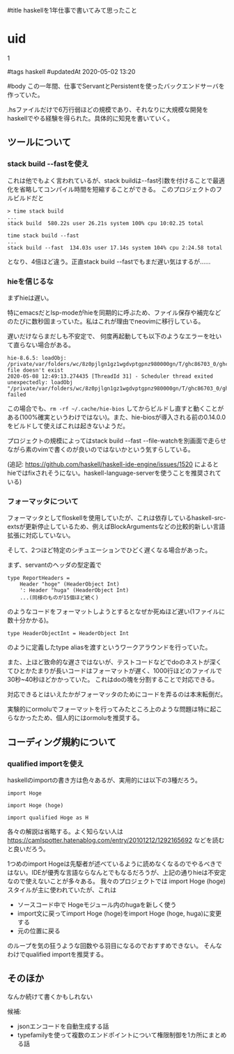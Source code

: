 #title
haskellを1年仕事で書いてみて思ったこと 

# uid
1

#tags
haskell
#updatedAt
2020-05-02 13:20

#body
この一年間、仕事でServantとPersistentを使ったバックエンドサーバを作っていた。

.hsファイルだけで6万行弱ほどの規模であり、それなりに大規模な開発をhaskellでやる経験を得られた。具体的に知見を書いていく。

## ツールについて

### stack build --fastを使え

これは他でもよく言われているが、stack buildは--fast引数を付けることで最適化を省略してコンパイル時間を短縮することができる。
このプロジェクトのフルビルドだと

```
> time stack build
...
stack build  580.22s user 26.21s system 100% cpu 10:02.25 total

time stack build --fast
...
stack build --fast  134.03s user 17.14s system 104% cpu 2:24.58 total
```

となり、4倍ほど違う。正直stack build --fastでもまだ遅い気はするが……

### hieを信じるな

まずhieは遅い。

特にemacsだとlsp-modeがhieを同期的に呼ぶため、ファイル保存や補完などのたびに数秒固まっていた。私はこれが理由でneovimに移行している。

遅いだけならまだしも不安定で、
何度再起動しても以下のようなエラーを吐いて直らない場合がある。

```
hie-8.6.5: loadObj: /private/var/folders/wc/8z0pjlgn1gz1wgdvptgpnz980000gn/T/ghc86703_0/ghc_571.o: file doesn't exist
2020-05-08 12:49:13.274435 [ThreadId 31] - Scheduler thread exited unexpectedly: loadObj "/private/var/folders/wc/8z0pjlgn1gz1wgdvptgpnz980000gn/T/ghc86703_0/ghc_571.o": failed
```

この場合でも、`rm -rf ~/.cache/hie-bios` してからビルドし直すと動くことがある(100%確実というわけではない)。また、hie-biosが導入される前の0.14.0.0をビルドして使えばこれは起きないようだ。

プロジェクトの規模によってはstack build --fast --file-watchを別画面で走らせながら素のvimで書くのが良いのではないかという気すらしている。

(追記: https://github.com/haskell/haskell-ide-engine/issues/1520 によるとhieではfixされそうにない。haskell-language-serverを使うことを推奨されている)

### フォーマッタについて

フォーマッタとしてfloskellを使用していたが、これは依存しているhaskell-src-extsが更新停止しているため、例えばBlockArgumentsなどの比較的新しい言語拡張に対応していない。

そして、2つほど特定のシチュエーションでひどく遅くなる場合があった。

まず、servantのヘッダの型定義で

```
type ReportHeaders =
    Header "hoge" (HeaderObject Int) 
    ': Header "huga" (HeaderObject Int) 
    ...(同様のものが15個ほど続く)
```

のようなコードをフォーマットしようとするとなぜか死ぬほど遅い(1ファイルに数十分かかる)。

```
type HeaderObjectInt = HeaderObject Int
```

のように定義したtype aliasを渡すというワークアラウンドを行っていた。


また、上ほど致命的な遅さではないが、テストコードなどでdoのネストが深くてひとかたまりが長いコードはフォーマットが遅く、1000行ほどのファイルで30秒~40秒ほどかかっていた。
これはdoの塊を分割することで対応できる。

対応できるとはいえたかがフォーマッタのためにコードを弄るのは本末転倒だ。

実験的にormoluでフォーマットを行ってみたところ上のような問題は特に起こらなかったため、個人的にはormoluを推奨する。

## コーディング規約について
### qualified importを使え
haskellのimportの書き方は色々あるが、実用的には以下の3種だろう。

```
import Hoge

import Hoge (hoge)

import qualified Hoge as H
```

各々の解説は省略する。よく知らない人は https://camlspotter.hatenablog.com/entry/20101212/1292165692 などを読むと良いだろう。

1つめのimport Hogeは先駆者が述べているように読めなくなるのでやるべきではない。IDEが優秀な言語ならなんとでもなるだろうが、上記の通りhieは不安定なので使えないことが多々ある。
我々のプロジェクトでは import Hoge (hoge)スタイルが主に使われていたが、これは
- ソースコード中で Hogeモジュール内のhugaを新しく使う
- import文に戻ってimport Hoge (hoge)をimport Hoge (hoge, huga)に変更する
- 元の位置に戻る

のループを気の狂うような回数やる羽目になるのでおすすめできない。
そんなわけでqualified importを推奨する。

## そのほか
なんか続けて書くかもしれない

候補:

- jsonエンコードを自動生成する話
- typefamilyを使って複数のエンドポイントについて権限制御を1カ所にまとめる話

